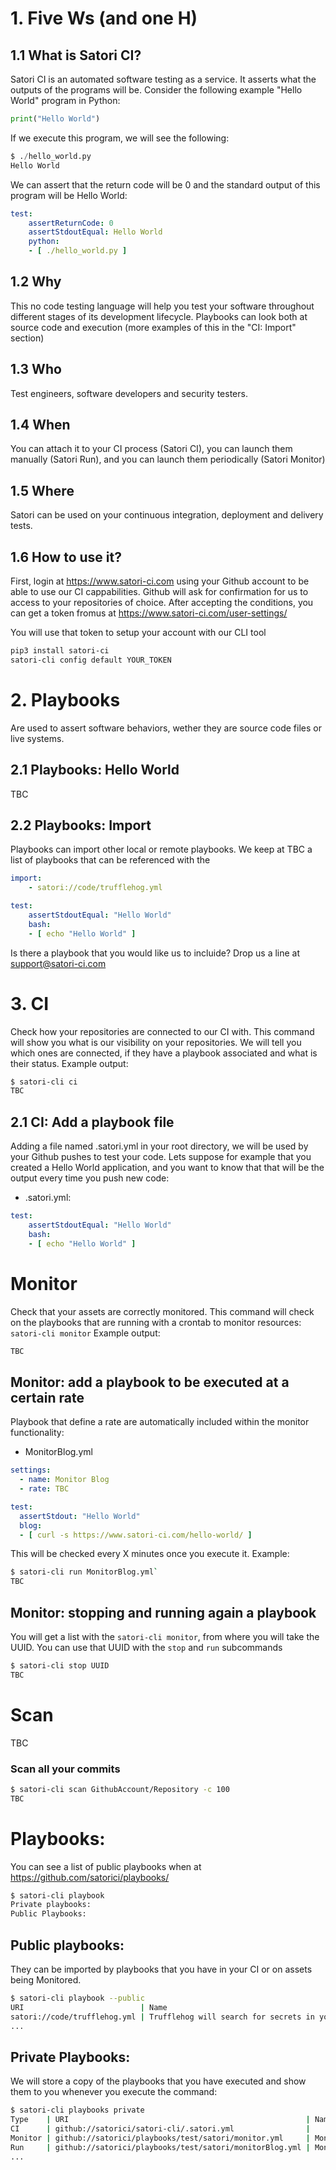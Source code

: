 # 1. Five Ws (and one H)

## 1.1 What is Satori CI?

Satori CI is an automated software testing as a service. It asserts what the outputs of the programs will be. Consider the following example "Hello World" program in Python:

```py
print("Hello World")
```

If we execute this program, we will see the following:

```py
$ ./hello_world.py
Hello World
```

We can assert that the return code will be 0 and the standard output of this program will be Hello World:

```yml
test:
    assertReturnCode: 0
    assertStdoutEqual: Hello World
    python:
    - [ ./hello_world.py ]
```

## 1.2 Why

This no code testing language will help you test your software throughout different stages of its development lifecycle. Playbooks can look both at source code and execution (more examples of this in the "CI: Import" section)

## 1.3 Who

Test engineers, software developers and security testers.

## 1.4 When

You can attach it to your CI process (Satori CI), you can launch them manually (Satori Run), and you can launch them periodically (Satori Monitor)

## 1.5 Where

Satori can be used on your continuous integration, deployment and delivery tests.

## 1.6 How to use it?

First, login at https://www.satori-ci.com using your Github account to be able to use our CI cappabilities. Github will ask for confirmation for us to access to your repositories of choice. After accepting the conditions, you can get a token fromus at https://www.satori-ci.com/user-settings/ 

You will use that token to setup your account with our CLI tool

```sh
pip3 install satori-ci
satori-cli config default YOUR_TOKEN
```

# 2. Playbooks

Are used to assert software behaviors, wether they are source code files or live systems.

## 2.1 Playbooks: Hello World

TBC

## 2.2 Playbooks: Import

Playbooks can import other local or remote playbooks. We keep at TBC a list of playbooks that can be referenced with the

```yml
import:
    - satori://code/trufflehog.yml

test:
    assertStdoutEqual: "Hello World"
    bash:
    - [ echo "Hello World" ]
```

Is there a playbook that you would like us to incluide? Drop us a line at support@satori-ci.com

# 3. CI

Check how your repositories are connected to our CI with. This command will show you what is our visibility on your repositories. We will tell you which ones are connected, if they have a playbook associated and what is their status.
Example output:

```sh
$ satori-cli ci
TBC
```

## 2.1 CI: Add a playbook file
Adding a file named .satori.yml in your root directory, we will be used by your Github pushes to test your code. Lets suppose for example that you created a Hello World application, and you want to know that that will be the output every time you push new code:

- .satori.yml:

```yml
test:
    assertStdoutEqual: "Hello World"
    bash:
    - [ echo "Hello World" ]
```

# Monitor

Check that your assets are correctly monitored. This command will check on the playbooks that are running with a crontab to monitor resources:
`satori-cli monitor`
Example output:

```sh
TBC
```

## Monitor: add a playbook to be executed at a certain rate

Playbook that define a rate are automatically included within the monitor functionality:

- MonitorBlog.yml

```yml
settings:
  - name: Monitor Blog
  - rate: TBC

test:
  assertStdout: "Hello World"
  blog:
  - [ curl -s https://www.satori-ci.com/hello-world/ ]
```

This will be checked every X minutes once you execute it. Example:

```sh
$ satori-cli run MonitorBlog.yml`
TBC
```

## Monitor: stopping and running again a playbook

You will get a list with the `satori-cli monitor`, from where you will take the UUID. You can use that UUID with the `stop` and `run` subcommands

```sh
$ satori-cli stop UUID
TBC
```

# Scan 
TBC

### Scan all your commits

```sh
$ satori-cli scan GithubAccount/Repository -c 100
TBC
```

# Playbooks:

You can see a list of public playbooks when at https://github.com/satorici/playbooks/

```sh
$ satori-cli playbook
Private playbooks:
Public Playbooks:
```

## Public playbooks:

They can be imported by playbooks that you have in your CI or on assets being Monitored.

```sh
$ satori-cli playbook --public
URI                          | Name                                            
satori://code/trufflehog.yml | Trufflehog will search for secrets in your code 
...
```

## Private Playbooks:

We will store a copy of the playbooks that you have executed and show them to you whenever you execute the command:

```sh
$ satori-cli playbooks private
Type    | URI                                                     | Name           | Imports
CI      | github://satorici/satori-cli/.satori.yml                |                |
Monitor | github://satorici/playbooks/test/satori/monitor.yml     | Monitor Assets | monitorBlog.yml
Run     | github://satorici/playbooks/test/satori/monitorBlog.yml | Monitor Blog   |
...
```
